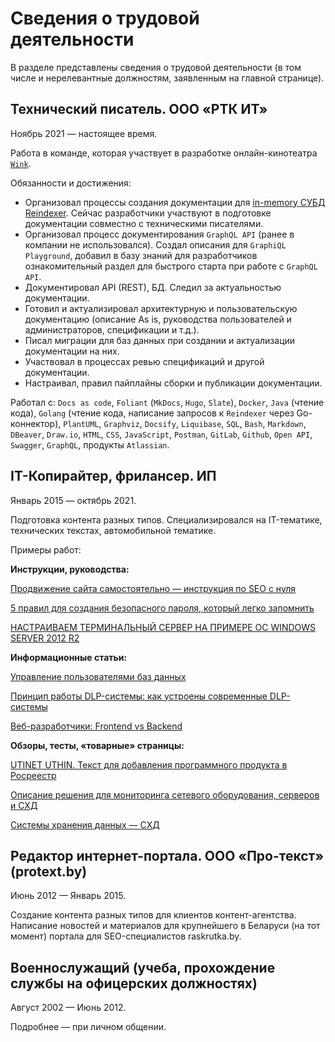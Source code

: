# Сведения о трудовой деятельности

В разделе представлены сведения о трудовой деятельности (в том числе и нерелевантные должностям, заявленным на главной странице).

## Технический писатель. ООО «РТК ИТ»

Ноябрь 2021 — настоящее время.

Работа в команде, которая участвует в разработке онлайн-кинотеатра [`Wink`](https://wink.ru/).

Обязанности и достижения:

- Организовал процессы создания документации для [in-memory СУБД Reindexer](https://reindexer.io/reindexer-docs/).
Сейчас разработчики участвуют в подготовке документации совместно с техническими писателями.
- Организовал процесс документирования `GraphQL API` (ранее в компании не использовался).
Создал описания для `GraphiQL Playground`, добавил в базу знаний для разработчиков ознакомительный раздел для быстрого старта при работе с `GraphQL API`.
- Документировал API (REST), БД. Следил за актуальностью документации.
- Готовил и актуализировал архитектурную и пользовательскую документацию (описание As is, руководства пользователей и администраторов, спецификации и т.д.).
- Писал миграции для баз данных при создании и актуализации документации на них.
- Участвовал в процессах ревью спецификаций и другой документации.
- Настраивал, правил пайплайны сборки и публикации документации.

Работал с: `Docs as code`, `Foliant` (`MkDocs`, `Hugo`, `Slate`), `Docker`, `Java` (чтение кода), `Golang` (чтение кода, написание запросов к `Reindexer` через Go-коннектор), `PlantUML`, `Graphviz`, `Docsify`, `Liquibase`, `SQL`, `Bash`, `Markdown`, `DBeaver`, `Draw.io`, `HTML`, `CSS`, `JavaScript`, `Postman`, `GitLab`, `Github`, `Open API`, `Swagger`, `GraphQL`, продукты `Atlassian`.

## IT-Копирайтер, фрилансер. ИП

Январь 2015 — октябрь 2021.

Подготовка контента разных типов.
Специализировался на IT-тематике, технических текстах, автомобильной тематике.

Примеры работ:

**Инструкции, руководства:**

[Продвижение сайта самостоятельно — инструкция по SEO с нуля](https://studiobit.ru/blog/seo-and-reklama/seo-prodvizhenie-sayta-samostoyatelno/)

[5 правил для создания безопасного пароля, который легко запомнить](https://afforto.ru/company/blog/5_pravil_dlya_sozdaniya_bezopasnogo_parolya_kotoryy_legko_zapomnit/)

[НАСТРАИВАЕМ ТЕРМИНАЛЬНЫЙ СЕРВЕР НА ПРИМЕРЕ ОС WINDOWS SERVER 2012 R2](https://www.itmain.ru/terminalnij-server-2012-r2.html)

**Информационные статьи:**

[Управление пользователями баз данных](https://rt-solar.ru/products/solar_inrights/blog/2340/)

[Принцип работы DLP-системы: как устроены современные DLP-системы](https://rt-solar.ru/products/solar_dozor/blog/2181/)

[Веб-разработчики: Frontend vs Backend](https://uncore.ru/blog/development/web-razrabotchiki-frontend-vs-backend/)

**Обзоры, тесты, «товарные» страницы:**

[UTINET UTHIN. Текст для добавления программного продукта в Росреестр](https://utinet.group/uthin/)

[Описание решения для мониторинга сетевого оборудования, серверов и СХД](https://utinet.group/uview/)

[Системы хранения данных — СХД](https://www.azone-it.ru/sistema-hraneniya-dannyh-shd?fbclid=IwAR16AwRFjvxCcCNTOuyw1RFihGKwNvAdLRL9IvvbRwHtnWBoGdY46JQyPVA)

## Редактор интернет-портала. ООО «Про-текст» (protext.by)

Июнь 2012 — Январь 2015.

Создание контента разных типов для клиентов контент-агентства.
Написание новостей и материалов для крупнейшего в Беларуси (на тот момент) портала для SEO-специалистов raskrutka.by.

## Военнослужащий (учеба, прохождение службы на офицерских должностях)

Август 2002 — Июнь 2012.

Подробнее — при личном общении.
